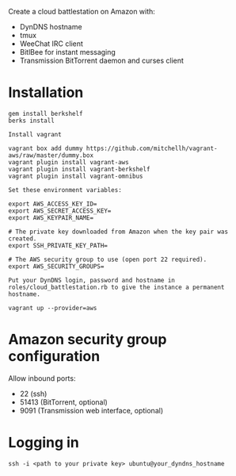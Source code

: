 Create a cloud battlestation on Amazon with:

* DynDNS hostname
* tmux
* WeeChat IRC client
* BitlBee for instant messaging
* Transmission BitTorrent daemon and curses client

# Installation

```
gem install berkshelf
berks install

Install vagrant

vagrant box add dummy https://github.com/mitchellh/vagrant-aws/raw/master/dummy.box
vagrant plugin install vagrant-aws
vagrant plugin install vagrant-berkshelf
vagrant plugin install vagrant-omnibus

Set these environment variables:

export AWS_ACCESS_KEY_ID=
export AWS_SECRET_ACCESS_KEY=
export AWS_KEYPAIR_NAME=

# The private key downloaded from Amazon when the key pair was created.
export SSH_PRIVATE_KEY_PATH=

# The AWS security group to use (open port 22 required).
export AWS_SECURITY_GROUPS=

Put your DynDNS login, password and hostname in
roles/cloud_battlestation.rb to give the instance a permanent hostname.

vagrant up --provider=aws
```

# Amazon security group configuration

Allow inbound ports:

* 22 (ssh)
* 51413 (BitTorrent, optional)
* 9091 (Transmission web interface, optional)

# Logging in

```
ssh -i <path to your private key> ubuntu@your_dyndns_hostname
```
